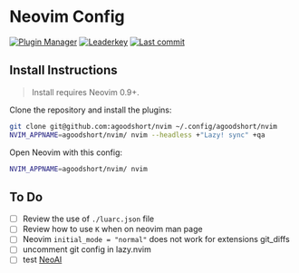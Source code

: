 # Neovim Config

[![Plugin Manager](https://dotfyle.com/agoodshort/nvim/badges/plugin-manager?style=flat)](https://dotfyle.com/agoodshort/nvim)
[![Leaderkey](https://dotfyle.com/agoodshort/nvim/badges/leaderkey?style=flat)](https://dotfyle.com/agoodshort/nvim)
[![Last commit](https://img.shields.io/github/last-commit/agoodshort/nvim?style=flat)](https://github.com/agoodshort/nvim/commits/master)

## Install Instructions

> Install requires Neovim 0.9+.

Clone the repository and install the plugins:

```sh
git clone git@github.com:agoodshort/nvim ~/.config/agoodshort/nvim
NVIM_APPNAME=agoodshort/nvim/ nvim --headless +"Lazy! sync" +qa
```

Open Neovim with this config:

```sh
NVIM_APPNAME=agoodshort/nvim/ nvim
```

## To Do

- [ ] Review the use of `./luarc.json` file
- [ ] Review how to use `K` when on neovim man page
- [ ] Neovim `initial_mode = "normal"` does not work for extensions git_diffs
- [ ] uncomment git config in lazy.nvim
- [ ] test [NeoAI](https://github.com/Bryley/neoai.nvim)

